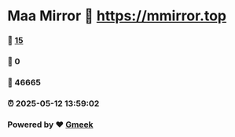 # Maa Mirror :link: https://mmirror.top 
### :page_facing_up: [15](https://mmirror.top/tag.html) 
### :speech_balloon: 0 
### :hibiscus: 46665 
### :alarm_clock: 2025-05-12 13:59:02 
### Powered by :heart: [Gmeek](https://github.com/Meekdai/Gmeek)
